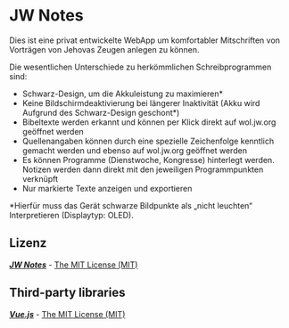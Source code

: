 # JW Notes
Dies ist eine privat entwickelte WebApp um komfortabler Mitschriften von Vorträgen von Jehovas Zeugen anlegen zu können.

Die wesentlichen Unterschiede zu herkömmlichen Schreibprogrammen sind:
- Schwarz-Design, um die Akkuleistung zu maximieren*
- Keine Bildschirmdeaktivierung bei längerer Inaktivität (Akku wird Aufgrund des Schwarz-Design geschont*)
- Bibeltexte werden erkannt und können per Klick direkt auf wol.jw.org geöffnet werden
- Quellenangaben können durch eine spezielle Zeichenfolge kenntlich gemacht werden und ebenso auf wol.jw.org geöffnet werden
- Es können Programme (Dienstwoche, Kongresse) hinterlegt werden. Notizen werden dann direkt mit den jeweiligen Programmpunkten verknüpft
- Nur markierte Texte anzeigen und exportieren

*Hierfür muss das Gerät schwarze Bildpunkte als „nicht leuchten“ Interpretieren (Displaytyp: OLED).

## Lizenz
[_**JW Notes**_](https://github.com/BillAlex-BASoftware/jw-notes) - [The MIT License (MIT)](https://github.com/BillAlex-BASoftware/jw-notes/blob/master/LICENSE)

## Third-party libraries
[_**Vue.js**_](https://github.com/vuejs/vue) - [The MIT License (MIT)](https://github.com/vuejs/vue/blob/dev/LICENSE)
